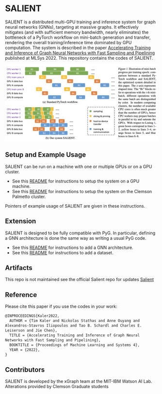 SALIENT
=======

SALIENT is a distributed multi-GPU training and inference system for graph neural networks (GNNs), targeting at massive graphs. It effectively mitigates (and with sufficient memory bandwidth, nearly eliminates) the bottleneck of a PyTorch workflow on mini-batch generation and transfer, rendering the overall training/inference time dominated by GPU computation. The system is described in the paper [Accelerating Training and Inference of Graph Neural Networks with Fast Sampling and Pipelining](https://arxiv.org/abs/2110.08450) published at MLSys 2022. This repository contains the codes of SALIENT.

![Illustration of mini-batch progress per training epoch](docs/figs/system.png)

## Setup and Example Usage

SALIENT can be run on a machine with one or multiple GPUs or on a GPU cluster.

* See this [README](docs/README_single_machine.md) for instructions to setup the system on a GPU machine.
* See this [README](docs/README_Palmetto.md) for instructions to setup the system on the Clemson Palmetto cluster.

Pointers of example usage of SALIENT are given in these instructions.

## Extension

SALIENT is designed to be fully compatible with PyG. In particular, defining a GNN architecture is done the same way as writing a usual PyG code.

* See this [README](docs/README_architecture.md) for instructions to add a GNN architecture.
* See this [README](docs/README_dataset.md) for instructions to add a dataset.

## Artifacts

This repo is not maintained see the official Salient repo for updates [Salient](https://github.com/MITIBMxGraph/SALIENT)

## Reference

Please cite this paper if you use the codes in your work:

```
@INPROCEEDINGS{Kaler2022,
  AUTHOR = {Tim Kaler and Nickolas Stathas and Anne Ouyang and Alexandros-Stavros Iliopoulos and Tao B. Schardl and Charles E. Leiserson and Jie Chen},
  TITLE = {Accelerating Training and Inference of Graph Neural Networks with Fast Sampling and Pipelining},
  BOOKTITLE = {Proceedings of Machine Learning and Systems 4},
  YEAR = {2022},
}
```

## Contributors

SALIENT is developed by the xGraph team at the MIT-IBM Watson AI Lab.
Alterations provided by Clemson Graduate students

